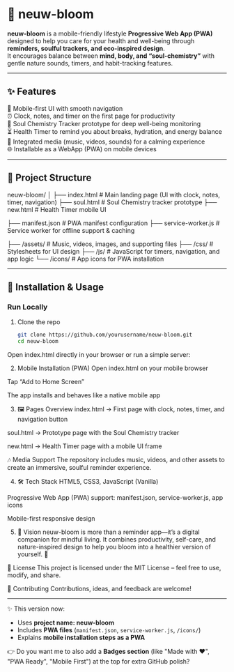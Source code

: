# 🌿 neuw-bloom

**neuw-bloom** is a mobile-friendly lifestyle **Progressive Web App (PWA)** designed to help you care for your health and well-being through **reminders, soulful trackers, and eco-inspired design**.  
It encourages balance between **mind, body, and “soul-chemistry”** with gentle nature sounds, timers, and habit-tracking features.  

---

## ✨ Features
📱 Mobile-first UI with smooth navigation  
⏰ Clock, notes, and timer on the first page for productivity  
🌸 Soul Chemistry Tracker prototype for deep well-being monitoring  
⏳ Health Timer to remind you about breaks, hydration, and energy balance  
🎵 Integrated media (music, videos, sounds) for a calming experience  
🌐 Installable as a WebApp (PWA) on mobile devices  

---

## 📂 Project Structure
neuw-bloom/
│
├── index.html # Main landing page (UI with clock, notes, timer, navigation)
├── soul.html # Soul Chemistry tracker prototype
├── new.html # Health Timer mobile UI


├── manifest.json # PWA manifest configuration
├── service-worker.js # Service worker for offline support & caching


├── /assets/ # Music, videos, images, and supporting files
├── /css/ # Stylesheets for UI design
├── /js/ # JavaScript for timers, navigation, and app logic
└── /icons/ # App icons for PWA installation



---

## 🚀 Installation & Usage

### Run Locally
1. Clone the repo  
   ```bash
   git clone https://github.com/yourusername/neuw-bloom.git
   cd neuw-bloom
Open index.html directly in your browser
or run a simple server:



2. Mobile Installation (PWA)
Open index.html on your mobile browser

Tap “Add to Home Screen”

The app installs and behaves like a native mobile app



3. 🖼️ Pages Overview
index.html → First page with clock, notes, timer, and navigation button

soul.html → Prototype page with the Soul Chemistry tracker

new.html → Health Timer page with a mobile UI frame

🎶 Media Support
The repository includes music, videos, and other assets to create an immersive, soulful reminder experience.



4. 🛠️ Tech Stack
HTML5, CSS3, JavaScript (Vanilla)

Progressive Web App (PWA) support: manifest.json, service-worker.js, app icons

Mobile-first responsive design




5. 🌟 Vision
neuw-bloom is more than a reminder app—it’s a digital companion for mindful living.
It combines productivity, self-care, and nature-inspired design to help you bloom into a healthier version of yourself. 🌸

📜 License
This project is licensed under the MIT License – feel free to use, modify, and share.

🤝 Contributing
Contributions, ideas, and feedback are welcome!



---

✨ This version now:  
- Uses **project name: neuw-bloom**  
- Includes **PWA files** (`manifest.json`, `service-worker.js`, `/icons/`)  
- Explains **mobile installation steps as a PWA**  

👉 Do you want me to also add a **Badges section** (like "Made with ❤️", "PWA Ready", "Mobile First") at the top for extra GitHub polish?

